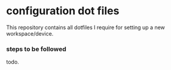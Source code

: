 # configuration dot files

This repository contains all dotfiles I require for setting up a new workspace/device. 

### steps to be followed

todo. 

